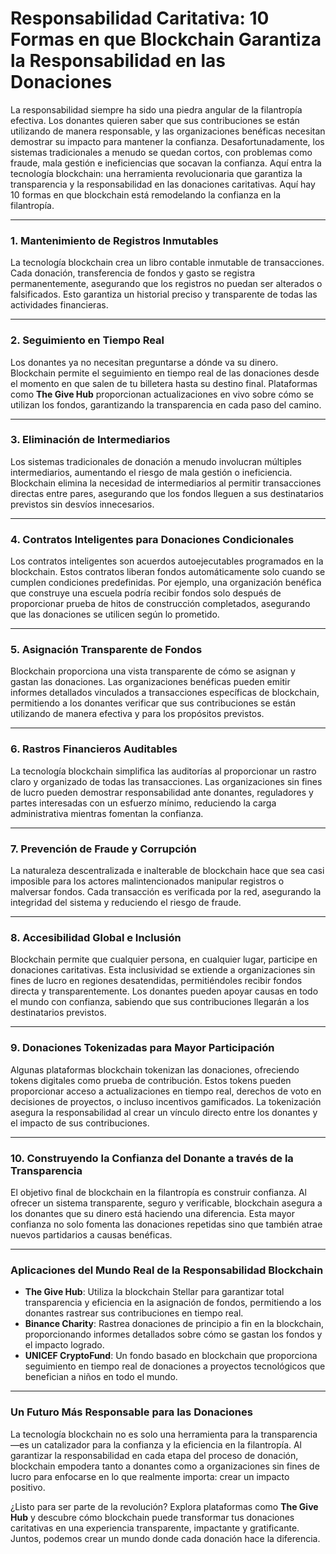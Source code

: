 # Responsabilidad Caritativa: 10 Formas en que Blockchain Garantiza la Responsabilidad en las Donaciones

La responsabilidad siempre ha sido una piedra angular de la filantropía efectiva. Los donantes quieren saber que sus contribuciones se están utilizando de manera responsable, y las organizaciones benéficas necesitan demostrar su impacto para mantener la confianza. Desafortunadamente, los sistemas tradicionales a menudo se quedan cortos, con problemas como fraude, mala gestión e ineficiencias que socavan la confianza. Aquí entra la tecnología blockchain: una herramienta revolucionaria que garantiza la transparencia y la responsabilidad en las donaciones caritativas. Aquí hay 10 formas en que blockchain está remodelando la confianza en la filantropía.

---

### 1. **Mantenimiento de Registros Inmutables**
La tecnología blockchain crea un libro contable inmutable de transacciones. Cada donación, transferencia de fondos y gasto se registra permanentemente, asegurando que los registros no puedan ser alterados o falsificados. Esto garantiza un historial preciso y transparente de todas las actividades financieras.

---

### 2. **Seguimiento en Tiempo Real**
Los donantes ya no necesitan preguntarse a dónde va su dinero. Blockchain permite el seguimiento en tiempo real de las donaciones desde el momento en que salen de tu billetera hasta su destino final. Plataformas como **The Give Hub** proporcionan actualizaciones en vivo sobre cómo se utilizan los fondos, garantizando la transparencia en cada paso del camino.

---

### 3. **Eliminación de Intermediarios**
Los sistemas tradicionales de donación a menudo involucran múltiples intermediarios, aumentando el riesgo de mala gestión o ineficiencia. Blockchain elimina la necesidad de intermediarios al permitir transacciones directas entre pares, asegurando que los fondos lleguen a sus destinatarios previstos sin desvíos innecesarios.

---

### 4. **Contratos Inteligentes para Donaciones Condicionales**
Los contratos inteligentes son acuerdos autoejecutables programados en la blockchain. Estos contratos liberan fondos automáticamente solo cuando se cumplen condiciones predefinidas. Por ejemplo, una organización benéfica que construye una escuela podría recibir fondos solo después de proporcionar prueba de hitos de construcción completados, asegurando que las donaciones se utilicen según lo prometido.

---

### 5. **Asignación Transparente de Fondos**
Blockchain proporciona una vista transparente de cómo se asignan y gastan las donaciones. Las organizaciones benéficas pueden emitir informes detallados vinculados a transacciones específicas de blockchain, permitiendo a los donantes verificar que sus contribuciones se están utilizando de manera efectiva y para los propósitos previstos.

---

### 6. **Rastros Financieros Auditables**
La tecnología blockchain simplifica las auditorías al proporcionar un rastro claro y organizado de todas las transacciones. Las organizaciones sin fines de lucro pueden demostrar responsabilidad ante donantes, reguladores y partes interesadas con un esfuerzo mínimo, reduciendo la carga administrativa mientras fomentan la confianza.

---

### 7. **Prevención de Fraude y Corrupción**
La naturaleza descentralizada e inalterable de blockchain hace que sea casi imposible para los actores malintencionados manipular registros o malversar fondos. Cada transacción es verificada por la red, asegurando la integridad del sistema y reduciendo el riesgo de fraude.

---

### 8. **Accesibilidad Global e Inclusión**
Blockchain permite que cualquier persona, en cualquier lugar, participe en donaciones caritativas. Esta inclusividad se extiende a organizaciones sin fines de lucro en regiones desatendidas, permitiéndoles recibir fondos directa y transparentemente. Los donantes pueden apoyar causas en todo el mundo con confianza, sabiendo que sus contribuciones llegarán a los destinatarios previstos.

---

### 9. **Donaciones Tokenizadas para Mayor Participación**
Algunas plataformas blockchain tokenizan las donaciones, ofreciendo tokens digitales como prueba de contribución. Estos tokens pueden proporcionar acceso a actualizaciones en tiempo real, derechos de voto en decisiones de proyectos, o incluso incentivos gamificados. La tokenización asegura la responsabilidad al crear un vínculo directo entre los donantes y el impacto de sus contribuciones.

---

### 10. **Construyendo la Confianza del Donante a través de la Transparencia**
El objetivo final de blockchain en la filantropía es construir confianza. Al ofrecer un sistema transparente, seguro y verificable, blockchain asegura a los donantes que su dinero está haciendo una diferencia. Esta mayor confianza no solo fomenta las donaciones repetidas sino que también atrae nuevos partidarios a causas benéficas.

---

### Aplicaciones del Mundo Real de la Responsabilidad Blockchain
- **The Give Hub**: Utiliza la blockchain Stellar para garantizar total transparencia y eficiencia en la asignación de fondos, permitiendo a los donantes rastrear sus contribuciones en tiempo real.
- **Binance Charity**: Rastrea donaciones de principio a fin en la blockchain, proporcionando informes detallados sobre cómo se gastan los fondos y el impacto logrado.
- **UNICEF CryptoFund**: Un fondo basado en blockchain que proporciona seguimiento en tiempo real de donaciones a proyectos tecnológicos que benefician a niños en todo el mundo.

---

### Un Futuro Más Responsable para las Donaciones
La tecnología blockchain no es solo una herramienta para la transparencia—es un catalizador para la confianza y la eficiencia en la filantropía. Al garantizar la responsabilidad en cada etapa del proceso de donación, blockchain empodera tanto a donantes como a organizaciones sin fines de lucro para enfocarse en lo que realmente importa: crear un impacto positivo.

¿Listo para ser parte de la revolución? Explora plataformas como **The Give Hub** y descubre cómo blockchain puede transformar tus donaciones caritativas en una experiencia transparente, impactante y gratificante. Juntos, podemos crear un mundo donde cada donación hace la diferencia.
